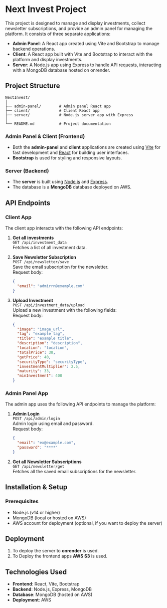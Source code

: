 # Next Invest Project

This project is designed to manage and display investments, collect newsletter subscriptions, and provide an admin panel for managing the platform. It consists of three separate applications:

- **Admin Panel**: A React app created using Vite and Bootstrap to manage backend operations.
- **Client**: A React app built with Vite and Bootstrap to interact with the platform and display investments.
- **Server**: A Node.js app using Express to handle API requests, interacting with a MongoDB database hosted on onrender.

## Project Structure

```
NextInvest/
│
├── admin-panel/        # Admin panel React app
├── client/             # Client React app
├── server/             # Node.js server app with Express
│
└── README.md           # Project documentation
```

### Admin Panel & Client (Frontend)

- Both the **admin-panel** and **client** applications are created using [Vite](https://vitejs.dev/) for fast development and [React](https://reactjs.org/) for building user interfaces.
- **Bootstrap** is used for styling and responsive layouts.

### Server (Backend)

- The **server** is built using [Node.js](https://nodejs.org/) and [Express](https://expressjs.com/).
- The database is a **MongoDB** database deployed on AWS.

## API Endpoints

### Client App

The client app interacts with the following API endpoints:

1. **Get all investments**  
   `GET /api/investment_data`  
   Fetches a list of all investment data.

2. **Save Newsletter Subscription**  
   `POST /api/newsletter/save`  
   Save the email subscription for the newsletter.  
   Request body:

   ```json
   {
     "email": "admirrn@example.com"
   }
   ```

3. **Upload Investment**  
   `POST /api/investment_data/upload`  
   Upload a new investment with the following fields:  
   Request body:
   ```json
   {
     "image": "image_url",
     "tag": "example tag",
     "title": "example title",
     "description": "description",
     "location": "location",
     "totalPrice": 30,
     "getPrice": 40,
     "securityType": "securityType",
     "investmentMultiplier": 2.5,
     "maturity": 33,
     "minInvestment": 400
   }
   ```

### Admin Panel App

The admin app uses the following API endpoints to manage the platform:

1. **Admin Login**  
   `POST /api/admin/login`  
   Admin login using email and password.  
   Request body:

   ```json
   {
     "email": "ex@example.com",
     "password": "****"
   }
   ```

2. **Get all Newsletter Subscriptions**  
   `GET /api/newsletter/get`  
   Fetches all the saved email subscriptions for the newsletter.

## Installation & Setup

### Prerequisites

- Node.js (v14 or higher)
- MongoDB (local or hosted on AWS)
- AWS account for deployment (optional, if you want to deploy the server)

## Deployment

1. To deploy the server to **onrender** is used.
2. To Deploy the frontend apps **AWS S3** is used.

## Technologies Used

- **Frontend**: React, Vite, Bootstrap
- **Backend**: Node.js, Express, MongoDB
- **Database**: MongoDB (hosted on AWS)
- **Deployment**: AWS
